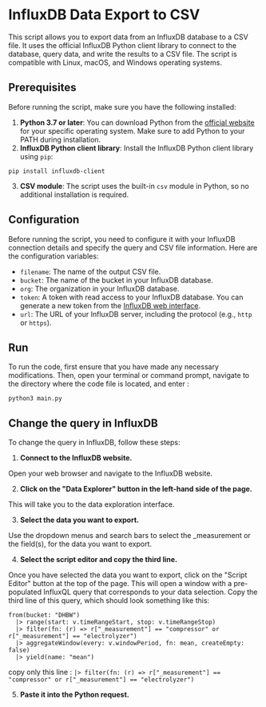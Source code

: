 InfluxDB Data Export to CSV
============================

This script allows you to export data from an InfluxDB database to a CSV file. It uses the official InfluxDB Python client 
library to connect to the database, query data, and write the results to a CSV file. The script is compatible with Linux, macOS, 
and Windows operating systems.

Prerequisites
-------------

Before running the script, make sure you have the following installed:

1. **Python 3.7 or later**: You can download Python from the [official website](https://www.python.org/downloads/) for your 
specific operating system. Make sure to add Python to your PATH during installation.
2. **InfluxDB Python client library**: Install the InfluxDB Python client library using `pip`:
```
pip install influxdb-client
```
3. **CSV module**: The script uses the built-in `csv` module in Python, so no additional installation is required.

Configuration
-------------

Before running the script, you need to configure it with your InfluxDB connection details and specify the query and CSV file 
information. Here are the configuration variables:

* `filename`: The name of the output CSV file.
* `bucket`: The name of the bucket in your InfluxDB database.
* `org`: The organization in your InfluxDB database.
* `token`: A token with read access to your InfluxDB database. You can generate a new token from the [InfluxDB web 
interface](https://docs.influxdata.com/influxdb/v2.0/security/tokens/).
* `url`: The URL of your InfluxDB server, including the protocol (e.g., `http` or `https`).


Run 
----
To run the code, first ensure that you have made any necessary modifications. Then, open your terminal or command prompt, 
navigate to the directory where the code file is located, and enter : 
``` 
python3 main.py
```

Change the query in InfluxDB 
----------------------------

To change the query in InfluxDB, follow these steps:

1. **Connect to the InfluxDB website.**

Open your web browser and navigate to the InfluxDB website.

2. **Click on the "Data Explorer" button in the left-hand side of the page.**

This will take you to the data exploration interface.

3. **Select the data you want to export.**

Use the dropdown menus and search bars to select the _measurement or the field(s), for the data you want to export.

4. **Select the script editor and copy the third line.**

Once you have selected the data you want to export, click on the "Script Editor" button at the top of the page. This will open a 
window with a pre-populated InfluxQL query that corresponds to your data selection. Copy the third line of this query, which 
should look something like this:
```
from(bucket: "DHBW")
  |> range(start: v.timeRangeStart, stop: v.timeRangeStop)
  |> filter(fn: (r) => r["_measurement"] == "compressor" or r["_measurement"] == "electrolyzer")
  |> aggregateWindow(every: v.windowPeriod, fn: mean, createEmpty: false)
  |> yield(name: "mean")
```
copy only this line : ```|> filter(fn: (r) => r["_measurement"] == "compressor" or r["_measurement"] == "electrolyzer")```

5. **Paste it into the Python request.**

   
